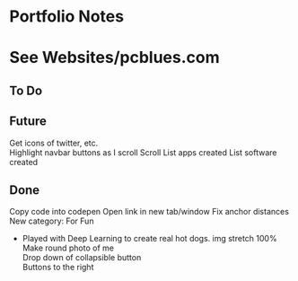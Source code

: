 # Portfolio Notes
# See Websites/pcblues.com

## To Do

## Future
Get icons of twitter, etc.  
Highlight navbar buttons as I scroll
Scroll
List apps created
List software created  

## Done
Copy code into codepen
Open link in new tab/window
Fix anchor distances
New category: For Fun
- Played with Deep Learning to create real hot dogs.
img stretch 100%
Make round photo of me  
Drop down of collapsible button  
Buttons to the right
